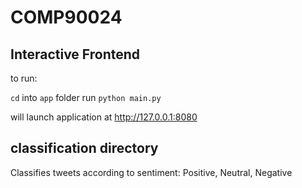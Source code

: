 # COMP90024

## Interactive Frontend

to run:

`cd` into `app` folder
run `python main.py`

will launch application at http://127.0.0.1:8080

## classification directory

Classifies tweets according to sentiment: Positive, Neutral, Negative
